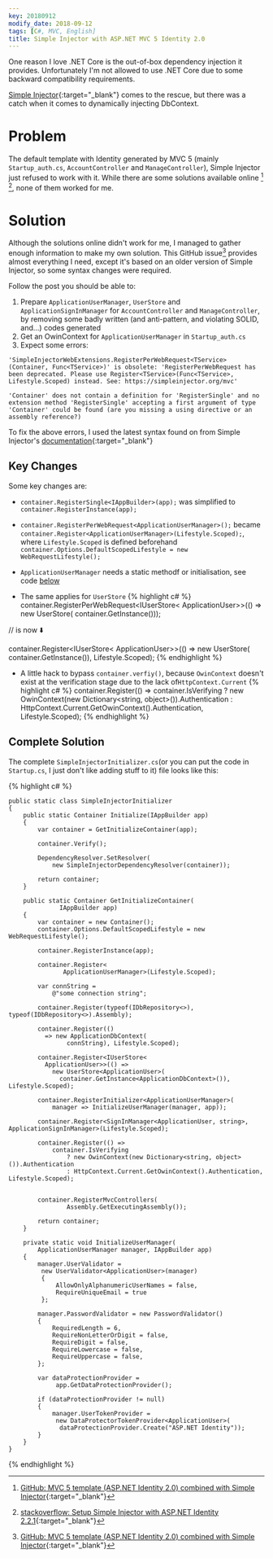 ```yaml
---
key: 20180912
modify_date: 2018-09-12
tags: [C#, MVC, English]
title: Simple Injector with ASP.NET MVC 5 Identity 2.0
---
```


One reason I love .NET Core is the out-of-box dependency injection it provides. Unfortunately I'm not allowed to use .NET Core due to some backward compatibility requirements.

[Simple Injector](https://simpleinjector.org/index.html){:target="_blank"} comes to the rescue, but there was a catch when it comes to dynamically injecting DbContext.

<!--more-->
# Problem

The default template with Identity generated by MVC 5 (mainly `Startup_auth.cs`, `AccountController` and `ManageController`), Simple Injector just refused to work with it. While there are some solutions available online [^1] [^2], none of them worked for me.

# Solution

Although the solutions online didn't work for me, I managed to gather enough information to make my own solution. This GitHub issue[^1] provides almost everything I need, except it's based on an older version of Simple Injector, so some syntax changes were required.

Follow the post you should be able to:

1. Prepare `ApplicationUserManager`, `UserStore` and `ApplicationSignInManager` for `AccountController` and `ManageController`, by removing some badly written (and anti-pattern, and violating SOLID, and...) codes generated 
2. Get an OwinContext for `ApplicationUserManager` in `Startup_auth.cs`
3. Expect some errors:

```
'SimpleInjectorWebExtensions.RegisterPerWebRequest<TService>(Container, Func<TService>)' is obsolete: 'RegisterPerWebRequest has been deprecated. Please use Register<TService>(Func<TService>, Lifestyle.Scoped) instead. See: https://simpleinjector.org/mvc'

'Container' does not contain a definition for 'RegisterSingle' and no extension method 'RegisterSingle' accepting a first argument of type 'Container' could be found (are you missing a using directive or an assembly reference?)
```

To fix the above errors, I used the latest syntax found on from Simple Injector's [documentation](https://simpleinjector.readthedocs.io/en/latest/owinintegration.html){:target="_blank"} 

## Key Changes

Some key changes are:

- `container.RegisterSingle<IAppBuilder>(app);` was simplified to `container.RegisterInstance(app);`

- `container.RegisterPerWebRequest<ApplicationUserManager>();` became `container.Register<ApplicationUserManager>(Lifestyle.Scoped);`, where `Lifestyle.Scoped` is defined beforehand `container.Options.DefaultScopedLifestyle = new WebRequestLifestyle();`

- `ApplicationUserManager` needs a static methodf or initialisation, see code [below](#complete-solution)

- The same applies for `UserStore`
{% highlight c# %}
container.RegisterPerWebRequest<IUserStore<
            ApplicationUser>>(() => 
            new UserStore<ApplicationUser>(
                container.GetInstance<ApplicationDbContext>()));

// is now ⬇️

container.Register<IUserStore<
            ApplicationUser>>(() =>
            new UserStore<ApplicationUser>(
                container.GetInstance<ApplicationDbContext>()), Lifestyle.Scoped);
{% endhighlight %}

- A little hack to bypass `container.verfiy()`, because `OwinContext` doesn't exist at the verification stage due to the lack of`HttpContext.Current`
{% highlight c# %}
container.Register(() =>
    container.IsVerifying
        ? new OwinContext(new Dictionary<string, object>()).Authentication
        : HttpContext.Current.GetOwinContext().Authentication, Lifestyle.Scoped);
{% endhighlight %}

## Complete Solution

The complete `SimpleInjectorInitializer.cs`(or you can put the code in `Startup.cs`, I just don't like adding stuff to it) file looks like this:

{% highlight c# %}

    public static class SimpleInjectorInitializer
    {
        public static Container Initialize(IAppBuilder app)
        {
            var container = GetInitializeContainer(app);

            container.Verify();

            DependencyResolver.SetResolver(
                new SimpleInjectorDependencyResolver(container));

            return container;
        }

        public static Container GetInitializeContainer(
                  IAppBuilder app)
        {
            var container = new Container();
            container.Options.DefaultScopedLifestyle = new WebRequestLifestyle();

            container.RegisterInstance(app);

            container.Register<
                   ApplicationUserManager>(Lifestyle.Scoped);

            var connString =
                @"some connection string";

            container.Register(typeof(IDbRepository<>), typeof(IDbRepository<>).Assembly);

            container.Register(()
              => new ApplicationDbContext(
                    connString), Lifestyle.Scoped);

            container.Register<IUserStore<
              ApplicationUser>>(() =>
                new UserStore<ApplicationUser>(
                  container.GetInstance<ApplicationDbContext>()), Lifestyle.Scoped);

            container.RegisterInitializer<ApplicationUserManager>(
                manager => InitializeUserManager(manager, app));

            container.Register<SignInManager<ApplicationUser, string>, ApplicationSignInManager>(Lifestyle.Scoped);

            container.Register(() =>
                container.IsVerifying
                    ? new OwinContext(new Dictionary<string, object>()).Authentication
                    : HttpContext.Current.GetOwinContext().Authentication, Lifestyle.Scoped);


            container.RegisterMvcControllers(
                    Assembly.GetExecutingAssembly());

            return container;
        }

        private static void InitializeUserManager(
            ApplicationUserManager manager, IAppBuilder app)
        {
            manager.UserValidator =
             new UserValidator<ApplicationUser>(manager)
             {
                 AllowOnlyAlphanumericUserNames = false,
                 RequireUniqueEmail = true
             };

            manager.PasswordValidator = new PasswordValidator()
            {
                RequiredLength = 6,
                RequireNonLetterOrDigit = false,
                RequireDigit = false,
                RequireLowercase = false,
                RequireUppercase = false,
            };

            var dataProtectionProvider =
                 app.GetDataProtectionProvider();

            if (dataProtectionProvider != null)
            {
                manager.UserTokenProvider =
                 new DataProtectorTokenProvider<ApplicationUser>(
                  dataProtectionProvider.Create("ASP.NET Identity"));
            }
        }
    }

{% endhighlight %}



[^1]: [GitHub: MVC 5 template (ASP.NET Identity 2.0) combined with Simple Injector](https://github.com/simpleinjector/SimpleInjector/issues/597){:target="_blank"}

[^2]: [stackoverflow: Setup Simple Injector with ASP.NET Identity 2.2.1](https://stackoverflow.com/questions/37085776/setup-simple-injector-with-asp-net-identity-2-2-1){:target="_blank"}
